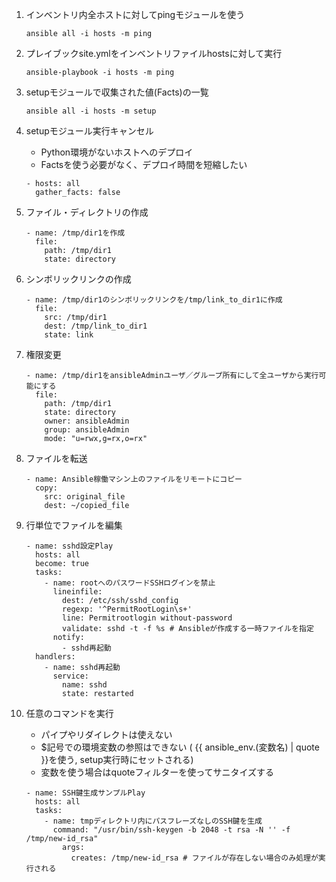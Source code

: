 1. インベントリ内全ホストに対してpingモジュールを使う

    ```
    ansible all -i hosts -m ping
    ```

2. プレイブックsite.ymlをインベントリファイルhostsに対して実行

    ```
    ansible-playbook -i hosts -m ping
    ```

3. setupモジュールで収集された値(Facts)の一覧

    ```
    ansible all -i hosts -m setup
    ```

4. setupモジュール実行キャンセル

    * Python環境がないホストへのデプロイ
    * Factsを使う必要がなく、デプロイ時間を短縮したい

    ```
    - hosts: all
      gather_facts: false
    ```

5. ファイル・ディレクトリの作成

    ```
    - name: /tmp/dir1を作成
      file:
        path: /tmp/dir1
        state: directory
    ```

6. シンボリックリンクの作成

    ```
    - name: /tmp/dir1のシンボリックリンクを/tmp/link_to_dir1に作成
      file:
        src: /tmp/dir1
        dest: /tmp/link_to_dir1
        state: link
    ```

7. 権限変更

    ```
    - name: /tmp/dir1をansibleAdminユーザ／グループ所有にして全ユーザから実行可能にする
      file:
        path: /tmp/dir1
        state: directory
        owner: ansibleAdmin
        group: ansibleAdmin
        mode: "u=rwx,g=rx,o=rx"
    ```

8. ファイルを転送

    ```
    - name: Ansible稼働マシン上のファイルをリモートにコピー
      copy:
        src: original_file
        dest: ~/copied_file
    ```

9. 行単位でファイルを編集

    ```
    - name: sshd設定Play
      hosts: all
      become: true
      tasks:
        - name: rootへのパスワードSSHログインを禁止
          lineinfile:
            dest: /etc/ssh/sshd_config
            regexp: '^PermitRootLogin\s+'
            line: Permitrootlogin without-password
            validate: sshd -t -f %s # Ansibleが作成する一時ファイルを指定
          notify:
            - sshd再起動
      handlers:
        - name: sshd再起動
          service:
            name: sshd
            state: restarted
    ```

10. 任意のコマンドを実行

    * パイプやリダイレクトは使えない
    * $記号での環境変数の参照はできない ( {{ ansible_env.(変数名) | quote }}を使う, setup実行時にセットされる)
    * 変数を使う場合はquoteフィルターを使ってサニタイズする

    ```
    - name: SSH鍵生成サンプルPlay
      hosts: all
      tasks: 
        - name: tmpディレクトリ内にパスフレーズなしのSSH鍵を生成
          command: "/usr/bin/ssh-keygen -b 2048 -t rsa -N '' -f /tmp/new-id_rsa"
            args:
              creates: /tmp/new-id_rsa # ファイルが存在しない場合のみ処理が実行される
    ```
